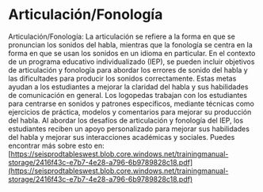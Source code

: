 # Articulación/Fonología
Articulación/Fonología: La articulación se refiere a la forma en que se pronuncian los sonidos del habla, mientras que la fonología se centra en la forma en que se usan los sonidos en un idioma en particular. En el contexto de un programa educativo individualizado (IEP), se pueden incluir objetivos de articulación y fonología para abordar los errores de sonido del habla y las dificultades para producir los sonidos correctamente. Estas metas ayudan a los estudiantes a mejorar la claridad del habla y sus habilidades de comunicación en general. Los logopedas trabajan con los estudiantes para centrarse en sonidos y patrones específicos, mediante técnicas como ejercicios de práctica, modelos y comentarios para mejorar su producción del habla. Al abordar los desafíos de articulación y fonología del IEP, los estudiantes reciben un apoyo personalizado para mejorar sus habilidades del habla y mejorar sus interacciones académicas y sociales.
Puedes encontrar más sobre esto en: [https://seisprodtableswest.blob.core.windows.net/trainingmanual-storage/2416f43c-e7b7-4e28-a796-6b9789828c18.pdf](https://seisprodtableswest.blob.core.windows.net/trainingmanual-storage/2416f43c-e7b7-4e28-a796-6b9789828c18.pdf)